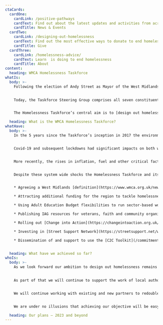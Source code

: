 ```yaml
---
ctaCards:
  cardOne:
    cardLink: /positive-pathways
    cardText: Find out about the latest updates and activities from across the Network
    cardTitle: News & Events
  cardTwo:
    cardLink: /designing-out-homelessness
    cardText: Find out the most effective ways to donate to end homelessness
    cardTitle: Give
  cardThree:
    cardLink: /homelessness-advice/
    cardText: Learn  is doing to end homelessness
    cardTitle: About
content:
  heading: WMCA Homelessness Taskforce
whatIs:
  body: >-
    Following the election of Andy Street as Mayor of the West Midlands in 2017, the Homelessness Taskforce was established with a commitment to bring together organisations, people and resources to tackle homelessness. 

    
    Today, the Taskforce Steering Group comprises all seven constituent local authorities, key public sector agencies, voluntary and community sector organisations and representation from the business community. In addition, there is a Members Advisory Group made up of Cabinet Members with responsibility for homelessness from each of the seven constituent authorities, bolstering political leadership and accountability.


    The Homelessness Taskforce’s central aim is to [design out homelessness](/designing-out-homelessness), in all its forms, by identifying gaps in strategies, policies, procedures, laws, structures, systems and relationships that either cause or fail to prevent homelessness. The purpose of the Taskforce has been to identify conditions for systems change by addressing these gaps.

  heading: What is the WMCA Homelessness Taskforce?
whatHave:
  body: >-
    In the 5 years since the Taskforce’s inception in 2017 the environment in which we have been working has changed dramatically and the pressures on households and services has increased.  


    Covid-19 and subsequent lockdowns had significant impacts on both what organisations were focused on and how they worked to tackle emerging challenges.  During the periods of lockdown and restricted social contact we continued to support partners to deliver outcomes for households at risk of homelessness.  We also captured learning from the region’s collective response to the Everyone In initiative and analysed how practice and systems had adapted in positive ways to help overcome the significant challenges presented by Covid – 19. 


    More recently, the rises in inflation, fuel and other critical factors  have contributed to creating a cost of living crisis that we are still in the midst of; and crucially are yet to see the full impact of.  


    Despite these system wide shocks the Homelessness Taskforce and its partners have continued delivering the Taskforce’s ‘plan on a page’,  making  significant contributions to our ambition of designing out homelessness across the  region.  A few examples of our joint work include:


    * Agreeing a West Midlands [definition](https://www.wmca.org.uk/news/west-midlands-becomes-first-region-to-re-define-affordable-housing/) of what affordable housing is - one that reflects local incomes both from work and benefits to maximise the level of affordable housing within developments

    * Attracting additional funding for the region to tackle homelessness through the Rough Sleeping Initiative (RSI), Rough Sleeping Accommodation Programme (RSAP) and Housing First

    * Using Adult Education Budget flexibilities to run sector-based work academies specifically for roles in homelessness, focusing on transferable skills for available jobs​

    * Publishing IAG resources for veterans, faith and community organisations, and businesses to maximise their impact in designing out homelessness

    * Rolling out [Change into Action](https://changeintoaction.org.uk/) in 6 local authority areas, supporting circa 500 individuals to move away from rough sleeping

    * Investing in [Street Support Network](https://streetsupport.net/wm) across the region

    * Dissemination of and support to use the [C2C Toolkit](/commitment-to-collaborate)


  heading: What have we achieved so far?
whoIs:
  body: >-
    As we look forward our ambition to design out homelessness remains our overarching objective.
    

    As part of that we will continue to support the work of local authorities on ending rough sleeping at the same time as we increase our efforts across all areas of homelessness. For example, by building on the early work of the Children, Families and Young People’s and Domestic Abuse Task Groups.


    We will continue working with existing and new partners to redouble our efforts to promote, encourage and embed system change across the WMCA region wherever we can. To help us do that we will be seeking out new partners and networks that might not focus on homelessness currently but that have a critical prevention contribution to make, for example building on the work we have recently started with the Children’s Services Early Help network.


    We are under no illusions that achieving our objective will be easy in the current environment but we are hopeful that the commitment of key partners to collaborate and create systemic change can be nurtured as we all seek to prevent the ultimate exclusion that is homelessness. 

  heading: Our plans – 2023 and beyond
---
```

